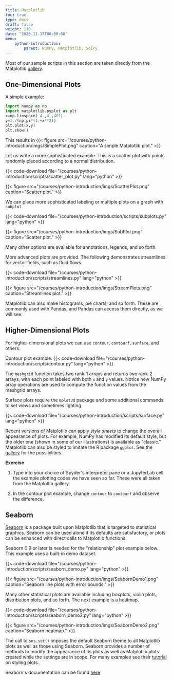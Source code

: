 ```yaml
---
title: Matplotlib
toc: true
type: docs
draft: false
weight: 110
date: "2020-11-17T00:00:00"
menu:
    python-introduction:
        parent: NumPy, Matplotlib, SciPy
---
```


Most of our sample scripts in this section are taken directly from the Matplotlib [gallery](https://matplotlib.org/stable/gallery/index.html).

## One-Dimensional Plots

A simple example:

```python
import numpy as np
import matplotlib.pyplot as plt
x=np.linspace(-4.,4.,401)
y=1./(np.pi*(1.+x**2))
plt.plot(x,y)
plt.show()
```
This results in
{{< figure src="/courses/python-introduction/imgs/SimplePlot.png" caption="A simple Matplotlib plot." >}}

Let us write a more sophisticated example.  This is a scatter plot with points randomly placed according to a normal distribution.

{{< code-download file="/courses/python-introduction/scripts/scatter_plot.py" lang="python" >}}

{{< figure src="/courses/python-introduction/imgs/ScatterPlot.png" caption="Scatter plot." >}}

We can place more sophisticated labeling or multiple plots on a graph with `subplot`

{{< code-download file="/courses/python-introduction/scripts/subplots.py" lang="python" >}}

{{< figure src="/courses/python-introduction/imgs/SubPlot.png" caption="Scatter plot." >}}

Many other options are available for annotations, legends, and so forth.

More advanced plots are provided.  The following demonstrates streamlines for vector fields, such as fluid flows.

{{< code-download file="/courses/python-introduction/scripts/streamlines.py" lang="python" >}}

{{< figure src="/courses/python-introduction/imgs/StreamPlots.png" caption="Streamlines plot." >}}

Matplotlib can also make histograms, pie charts, and so forth.  These are commonly used with Pandas, and Pandas can access them directly, as we will see.

## Higher-Dimensional Plots

For higher-dimensional plots we can use `contour`, `contourf`, `surface`, and others.

Contour plot example:
{{< code-download file="/courses/python-introduction/scripts/contour.py" lang="python" >}}

The `meshgrid` function takes two rank-1 arrays and returns two rank-2 arrays, with each point labeled with both `x` and `y` values.  Notice how NumPy array operations are used to compute the function values from the meshgrid arrays.

Surface plots require the `mplot3d` package and some additional commands to set views and sometimes lighting.  

{{< code-download file="/courses/python-introduction/scripts/surface.py" lang="python" >}}

Recent versions of Matplotlib can apply _style sheets_ to change the overall appearance of plots.  For example, NumPy has modified its default style, but the older one (shown in some of our illustrations) is available as "classic."  Matplotlib can also be styled to imitate the R package `ggplot`.  See the [gallery](https://matplotlib.org/gallery/style_sheets/style_sheets_reference.html#sphx-glr-gallery-style-sheets-style-sheets-reference-py)
for the possibilities.

**Exercise**

1. Type into your choice of Spyder's interpreter pane or a JupyterLab cell the example plotting codes we have seen so far.  These were all taken from the Matplotlib gallery.

2. In the contour plot example, change `contour` to `contourf` and observe the difference.

## Seaborn

[Seaborn](https://seaborn.pydata.org/index.html) is a package built upon Matplotlib that is targeted to statistical graphics.  Seaborn can be used alone if its defaults are satisfactory, or plots can be enhanced with direct calls to Matplotlib functions.

Seaborn 0.9 or later is needed for the "relationship" plot example below. This example uses a built-in demo dataset.

{{< code-download file="/courses/python-introduction/scripts/seaborn_demo.py" lang="python" >}}

{{< figure src="/courses/python-introduction/imgs/SeabornDemo1.png" caption="Seaborn line plots with error bounds." >}}

Many other statistical plots are available including boxplots, violin plots, distribution plots, and so forth.  The next example is a heatmap.

{{< code-download file="/courses/python-introduction/scripts/seaborn_demo2.py" lang="python" >}}

{{< figure src="/courses/python-introduction/imgs/SeabornDemo2.png" caption="Seaborn heatmap." >}}

The call to `sns.set()` imposes the default Seaborn theme to all Matplotlib plots as well as those using Seaborn.  Seaborn provides a number of methods to modify the appearance of its plots as well as Matplotlib plots created while the settings are in scope.  For many examples see their [tutorial](https://seaborn.pydata.org/tutorial/aesthetics.html#aesthetics-tutorial) on styling plots.

Seaborn's documentation can be found [here](https://seaborn.pydata.org/)

